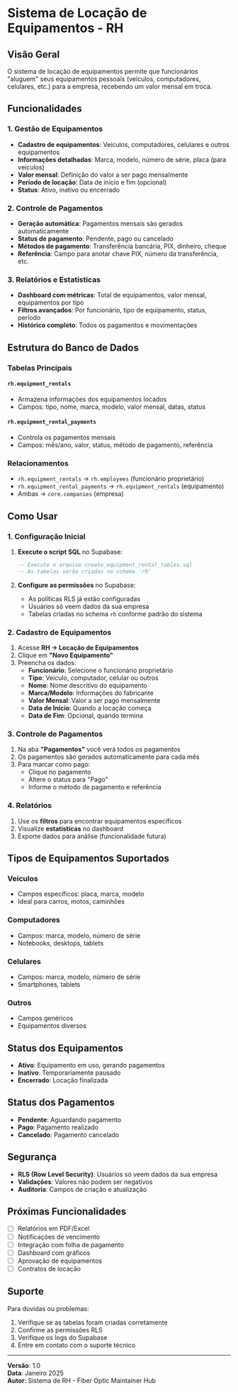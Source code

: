 # Sistema de Locação de Equipamentos - RH

## Visão Geral

O sistema de locação de equipamentos permite que funcionários "aluguem" seus equipamentos pessoais (veículos, computadores, celulares, etc.) para a empresa, recebendo um valor mensal em troca.

## Funcionalidades

### 1. Gestão de Equipamentos
- **Cadastro de equipamentos**: Veículos, computadores, celulares e outros equipamentos
- **Informações detalhadas**: Marca, modelo, número de série, placa (para veículos)
- **Valor mensal**: Definição do valor a ser pago mensalmente
- **Período de locação**: Data de início e fim (opcional)
- **Status**: Ativo, inativo ou encerrado

### 2. Controle de Pagamentos
- **Geração automática**: Pagamentos mensais são gerados automaticamente
- **Status de pagamento**: Pendente, pago ou cancelado
- **Métodos de pagamento**: Transferência bancária, PIX, dinheiro, cheque
- **Referência**: Campo para anotar chave PIX, número da transferência, etc.

### 3. Relatórios e Estatísticas
- **Dashboard com métricas**: Total de equipamentos, valor mensal, equipamentos por tipo
- **Filtros avançados**: Por funcionário, tipo de equipamento, status, período
- **Histórico completo**: Todos os pagamentos e movimentações

## Estrutura do Banco de Dados

### Tabelas Principais

#### `rh.equipment_rentals`
- Armazena informações dos equipamentos locados
- Campos: tipo, nome, marca, modelo, valor mensal, datas, status

#### `rh.equipment_rental_payments`
- Controla os pagamentos mensais
- Campos: mês/ano, valor, status, método de pagamento, referência

### Relacionamentos
- `rh.equipment_rentals` → `rh.employees` (funcionário proprietário)
- `rh.equipment_rental_payments` → `rh.equipment_rentals` (equipamento)
- Ambas → `core.companies` (empresa)

## Como Usar

### 1. Configuração Inicial

1. **Execute o script SQL** no Supabase:
   ```sql
   -- Execute o arquivo create_equipment_rental_tables.sql
   -- As tabelas serão criadas no schema 'rh'
   ```

2. **Configure as permissões** no Supabase:
   - As políticas RLS já estão configuradas
   - Usuários só veem dados da sua empresa
   - Tabelas criadas no schema `rh` conforme padrão do sistema

### 2. Cadastro de Equipamentos

1. Acesse **RH → Locação de Equipamentos**
2. Clique em **"Novo Equipamento"**
3. Preencha os dados:
   - **Funcionário**: Selecione o funcionário proprietário
   - **Tipo**: Veículo, computador, celular ou outros
   - **Nome**: Nome descritivo do equipamento
   - **Marca/Modelo**: Informações do fabricante
   - **Valor Mensal**: Valor a ser pago mensalmente
   - **Data de Início**: Quando a locação começa
   - **Data de Fim**: Opcional, quando termina

### 3. Controle de Pagamentos

1. Na aba **"Pagamentos"** você verá todos os pagamentos
2. Os pagamentos são gerados automaticamente para cada mês
3. Para marcar como pago:
   - Clique no pagamento
   - Altere o status para "Pago"
   - Informe o método de pagamento e referência

### 4. Relatórios

1. Use os **filtros** para encontrar equipamentos específicos
2. Visualize **estatísticas** no dashboard
3. Exporte dados para análise (funcionalidade futura)

## Tipos de Equipamentos Suportados

### Veículos
- Campos específicos: placa, marca, modelo
- Ideal para carros, motos, caminhões

### Computadores
- Campos: marca, modelo, número de série
- Notebooks, desktops, tablets

### Celulares
- Campos: marca, modelo, número de série
- Smartphones, tablets

### Outros
- Campos genéricos
- Equipamentos diversos

## Status dos Equipamentos

- **Ativo**: Equipamento em uso, gerando pagamentos
- **Inativo**: Temporariamente pausado
- **Encerrado**: Locação finalizada

## Status dos Pagamentos

- **Pendente**: Aguardando pagamento
- **Pago**: Pagamento realizado
- **Cancelado**: Pagamento cancelado

## Segurança

- **RLS (Row Level Security)**: Usuários só veem dados da sua empresa
- **Validações**: Valores não podem ser negativos
- **Auditoria**: Campos de criação e atualização

## Próximas Funcionalidades

- [ ] Relatórios em PDF/Excel
- [ ] Notificações de vencimento
- [ ] Integração com folha de pagamento
- [ ] Dashboard com gráficos
- [ ] Aprovação de equipamentos
- [ ] Contratos de locação

## Suporte

Para dúvidas ou problemas:
1. Verifique se as tabelas foram criadas corretamente
2. Confirme as permissões RLS
3. Verifique os logs do Supabase
4. Entre em contato com o suporte técnico

---

**Versão**: 1.0  
**Data**: Janeiro 2025  
**Autor**: Sistema de RH - Fiber Optic Maintainer Hub
